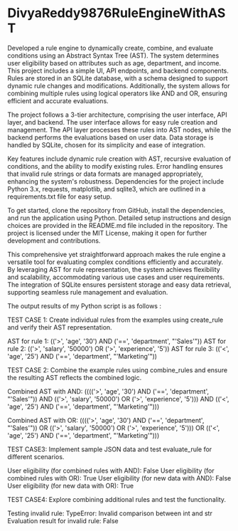 # DivyaReddy9876RuleEngineWithAST
Developed a rule engine to dynamically create, combine, and evaluate conditions using an Abstract Syntax Tree (AST). The system determines user eligibility based on attributes such as age, department, and income. This project includes a simple UI, API endpoints, and backend components. Rules are stored in an SQLite database, with a schema designed to support dynamic rule changes and modifications. Additionally, the system allows for combining multiple rules using logical operators like AND and OR, ensuring efficient and accurate evaluations.

The project follows a 3-tier architecture, comprising the user interface, API layer, and backend. The user interface allows for easy rule creation and management. The API layer processes these rules into AST nodes, while the backend performs the evaluations based on user data. Data storage is handled by SQLite, chosen for its simplicity and ease of integration.

Key features include dynamic rule creation with AST, recursive evaluation of conditions, and the ability to modify existing rules. Error handling ensures that invalid rule strings or data formats are managed appropriately, enhancing the system's robustness. Dependencies for the project include Python 3.x, requests, matplotlib, and sqlite3, which are outlined in a requirements.txt file for easy setup.

To get started, clone the repository from GitHub, install the dependencies, and run the application using Python. Detailed setup instructions and design choices are provided in the README.md file included in the repository. The project is licensed under the MIT License, making it open for further development and contributions.

This comprehensive yet straightforward approach makes the rule engine a versatile tool for evaluating complex conditions efficiently and accurately. By leveraging AST for rule representation, the system achieves flexibility and scalability, accommodating various use cases and user requirements. The integration of SQLite ensures persistent storage and easy data retrieval, supporting seamless rule management and evaluation.


The output results of my Python script is as follows :

TEST CASE 1: Create individual rules from the examples using create_rule and verify their AST representation.

AST for rule 1: (('>', 'age', '30') AND ('==', 'department', "'Sales'"))
AST for rule 2: (('>', 'salary', '50000') OR ('>', 'experience', '5'))
AST for rule 3: (('<', 'age', '25') AND ('==', 'department', "'Marketing'"))

TEST CASE 2: Combine the example rules using combine_rules and ensure the resulting AST reflects the combined logic.

Combined AST with AND: (((('>', 'age', '30') AND ('==', 'department', "'Sales'")) AND (('>', 'salary', '50000') OR ('>', 'experience', '5'))) AND (('<', 'age', '25') AND ('==', 'department', "'Marketing'")))

Combined AST with OR: (((('>', 'age', '30') AND ('==', 'department', "'Sales'")) OR (('>', 'salary', '50000') OR ('>', 'experience', '5'))) OR (('<', 'age', '25') AND ('==', 'department', "'Marketing'")))

TEST CASE3: Implement sample JSON data and test evaluate_rule for different scenarios.

User eligibility (for combined rules with AND): False
User eligibility (for combined rules with OR): True
User eligibility (for new data with AND): False
User eligibility (for new data with OR): True

TEST CASE4: Explore combining additional rules and test the functionality.

Testing invalid rule:
TypeError: Invalid comparison between int and str
Evaluation result for invalid rule: False
